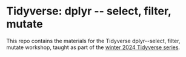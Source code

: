 # Tidyverse: dplyr -- select, filter, mutate
This repo contains the materials for the Tidyverse dplyr--select, filter, mutate workshop, taught as part of the [winter 2024 Tidyverse series](https://github.com/nuitrcs/tidyverse_winter_2024).

